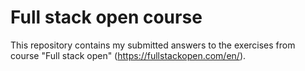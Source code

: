 # Full stack open course

This repository contains my submitted answers to the exercises from course "Full stack open" (https://fullstackopen.com/en/).
